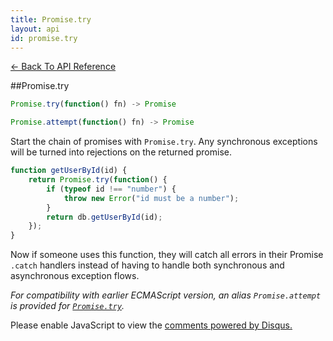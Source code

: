 ```yaml
---
title: Promise.try
layout: api
id: promise.try
---
```


[← Back To API Reference](/docs/api-reference.html)
<div class="api-code-section"><markdown>
##Promise.try

```js
Promise.try(function() fn) -> Promise
```
```js
Promise.attempt(function() fn) -> Promise
```


Start the chain of promises with `Promise.try`. Any synchronous exceptions will be turned into rejections on the returned promise.

```js
function getUserById(id) {
    return Promise.try(function() {
        if (typeof id !== "number") {
            throw new Error("id must be a number");
        }
        return db.getUserById(id);
    });
}
```

Now if someone uses this function, they will catch all errors in their Promise `.catch` handlers instead of having to handle both synchronous and asynchronous exception flows.

*For compatibility with earlier ECMAScript version, an alias `Promise.attempt` is provided for [`Promise.try`](.).*
</markdown></div>

<div id="disqus_thread"></div>
<script type="text/javascript">
    var disqus_title = "Promise.try";
    var disqus_shortname = "bluebirdjs";
    var disqus_identifier = "disqus-id-promise.try";
    
    (function() {
        var dsq = document.createElement("script"); dsq.type = "text/javascript"; dsq.async = true;
        dsq.src = "//" + disqus_shortname + ".disqus.com/embed.js";
        (document.getElementsByTagName("head")[0] || document.getElementsByTagName("body")[0]).appendChild(dsq);
    })();
</script>
<noscript>Please enable JavaScript to view the <a href="https://disqus.com/?ref_noscript" rel="nofollow">comments powered by Disqus.</a></noscript>